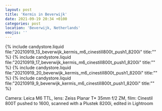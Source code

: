 ```yaml
---
layout: post
title: 'Kermis in Beverwijk'
date: 2021-09-19 20:34 +0100
categories: post
location: 'Beverwijk, Netherlands'
emojis: ''
---
```


{% include candystore.liquid file:"20210919_13_beverwijk_kermis_m6_cinestill800t_push1_8200i" title:"" %}
{% include candystore.liquid file:"20210919_17_beverwijk_kermis_m6_cinestill800t_push1_8200i" title:"" %}
{% include candystore.liquid file:"20210919_20_beverwijk_kermis_m6_cinestill800t_push1_8200i" title:"" %}
{% include candystore.liquid file:"20210919_9_beverwijk_kermis_m6_cinestill800t_push1_8200i" title:"" %}

Camera: Leica M6 TTL, lens: Zeiss Planar T\* 35mm f/2 ZM, film: Cinestil 800T pushed to 1600, scanned with a Plustek 8200i, edited in Lightroom
